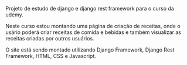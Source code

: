 Projeto de estudo de django e django rest framework para o curso da udemy.

Neste curso estou montando uma página de criação de receitas, onde o usário
poderá criar receitas de comida e bebidas e também visualizar as receitas
criadas por outros usuários.

O site está sendo montado utilizando Django Framework, Django Rest Framework, HTML, CSS e Javascript.
